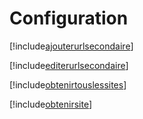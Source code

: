 # Configuration

[!include[ajouterurlsecondaire](configuration.ajouterurlsecondaire.autogen.md)]

[!include[editerurlsecondaire](configuration.editerurlsecondaire.autogen.md)]

[!include[obtenirtouslessites](configuration.obtenirtouslessites.autogen.md)]

[!include[obtenirsite](configuration.obtenirsite.autogen.md)]




































































































































